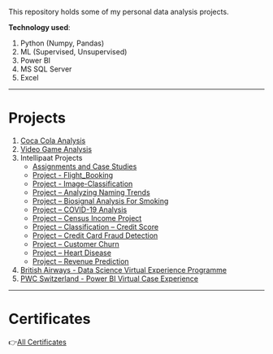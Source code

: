 This repository holds some of my personal data analysis projects.

**Technology used**:
1. Python (Numpy, Pandas)
2. ML (Supervised, Unsupervised)
3. Power BI
4. MS SQL Server
5. Excel
---
# Projects
1. [Coca Cola Analysis ](https://github.com/samudra-roy/data-case-studies/tree/main/pbi_coca_cola)
2. [Video Game Analysis ](https://github.com/samudra-roy/data-case-studies/tree/main/video_game_sales)
3. Intellipaat Projects
   - [Assignments and Case Studies](https://github.com/samudra-roy/data-case-studies/tree/main/intellipaat_projects/assignments)
   - [Project - Flight_Booking](https://github.com/samudra-roy/data-case-studies/tree/main/intellipaat_projects/Project%20-%20Flight_Booking)
   - [Project - Image-Classification](https://github.com/samudra-roy/data-case-studies/tree/main/intellipaat_projects/Project%20-%20Image-Classification)
   - [Project – Analyzing Naming Trends](https://github.com/samudra-roy/data-case-studies/tree/main/intellipaat_projects/Project%20%E2%80%93%20Analyzing%20Naming%20Trends)
   - [Project – Biosignal Analysis For Smoking](https://github.com/samudra-roy/data-case-studies/tree/main/intellipaat_projects/Project%20%E2%80%93%20Biosignal%20Analysis%20For%20Smoking)
   - [Project – COVID-19 Analysis](https://github.com/samudra-roy/data-case-studies/tree/main/intellipaat_projects/Project%20%E2%80%93%20COVID-19%20Analysis)
   - [Project – Census Income Project](https://github.com/samudra-roy/data-case-studies/tree/main/intellipaat_projects/Project%20%E2%80%93%20Census%20Income%20Project)
   - [Project – Classification – Credit Score](https://github.com/samudra-roy/data-case-studies/tree/main/intellipaat_projects/Project%20%E2%80%93%20Classification%20%E2%80%93%20Credit%20Score)
   - [Project – Credit Card Fraud Detection](https://github.com/samudra-roy/data-case-studies/tree/main/intellipaat_projects/Project%20%E2%80%93%20Credit%20Card%20Fraud%20Detection)
   - [Project – Customer Churn](https://github.com/samudra-roy/data-case-studies/tree/main/intellipaat_projects/Project%20%E2%80%93%20Customer%20Churn)
   - [Project – Heart Disease](https://github.com/samudra-roy/data-case-studies/tree/main/intellipaat_projects/Project%20%E2%80%93%20Heart%20Disease)
   - [Project – Revenue Prediction](https://github.com/samudra-roy/data-case-studies/tree/main/intellipaat_projects/Project%20%E2%80%93%20Revenue%20Prediction)
4. [British Airways - Data Science Virtual Experience Programme](https://github.com/samudra-roy/data-case-studies/tree/main/British%20Airways%20-%20Data%20Science%20Virtual%20Experience%20Programme)
5. [PWC Switzerland - Power BI Virtual Case Experience](https://github.com/samudra-roy/data-case-studies/tree/main/PWC%20Switzerland%20-%20Power%20BI%20Virtual%20Case%20Experience)
---
# Certificates
👉[All Certificates](https://github.com/samudra-roy/data-case-studies/tree/main/Course%20Certificates)

